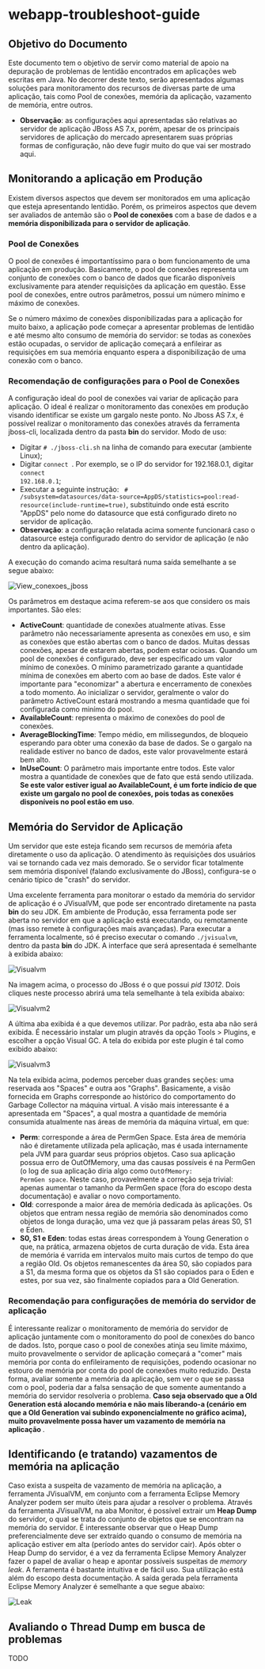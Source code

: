# webapp-troubleshoot-guide


## Objetivo do Documento
Este documento tem o objetivo de servir como material de apoio na depuração de problemas de lentidão encontrados em aplicações web escritas em Java.
No decorrer deste texto, serão apresentados algumas soluções para monitoramento dos recursos de diversas parte de uma aplicação, tais como Pool de conexões, memória da aplicação, vazamento de memória, entre outros.

* <b>Observação</b>: as configurações aqui apresentadas são relativas ao servidor de aplicação JBoss AS 7.x, porém, apesar de os principais servidores de aplicação do mercado apresentarem suas próprias formas de configuração, não deve fugir muito do que vai ser mostrado aqui.

## Monitorando a aplicação em Produção
Existem diversos aspectos que devem ser monitorados em uma aplicação que esteja apresentando lentidão. Porém, os primeiros aspectos que devem ser avaliados de antemão são o <b>Pool de conexões</b> com a base de dados e a <b>memória disponibilizada para o servidor de aplicação</b>.

### Pool de Conexões
O pool de conexões é importantíssimo para o bom funcionamento de uma aplicação em produção. Basicamente, o pool de conexões representa um conjunto de conexões com o banco de dados que ficarão disponíveis exclusivamente para atender requisições da aplicação em questão. Esse pool de conexões, entre outros parâmetros, possui um número mínimo e máximo de conexões. 

Se o número máximo de conexões disponibilizadas para a aplicação for muito baixo, a aplicação pode começar a apresentar problemas de lentidão e até mesmo alto consumo de memória do servidor: se todas as conexões estão ocupadas, o servidor de aplicação começará a enfileirar as requisições em sua memória enquanto espera a disponibilização de uma conexão com o banco.

### Recomendação de configurações para o Pool de Conexões
A configuração ideal do pool de conexões vai variar de aplicação para aplicação. O ideal é realizar o monitoramento das conexões em produção visando identificar se existe um gargalo neste ponto. 
No Jboss AS 7.x, é possível realizar o monitoramento das conexões através da ferramenta jboss-cli, localizada dentro da pasta <b>bin</b> do servidor. Modo de uso:

* Digitar <code># ./jboss-cli.sh</code> na linha de comando para executar (ambiente Linux);
* Digitar <code>connect <IP DO SERVIDOR></code>. Por exemplo, se o IP do servidor for 192.168.0.1, digitar <code>connect 192.168.0.1</code>;
* Executar a seguinte instrução: <code> # /subsystem=datasources/data-source=AppDS/statistics=pool:read-resource(include-runtime=true)</code>, substituindo onde está escrito "AppDS" pelo nome do datasource que está configurado direto no servidor de aplicação. 
* <b>Observação</b>: a configuração relatada acima somente funcionará caso o datasource esteja configurado dentro do servidor de aplicação (e não dentro da aplicação).

A execução do comando acima resultará numa saída semelhante a se segue abaixo:

![View_conexoes_jboss](https://user-images.githubusercontent.com/14164532/54299098-89bd4300-4590-11e9-9b49-eb594ffe9a3e.png)


Os parâmetros em destaque acima referem-se aos que considero os mais importantes. São eles:
* <b>ActiveCount</b>: quantidade de conexões atualmente ativas. Esse parâmetro não necessariamente apresenta as conexões em uso, e sim as conexões que estão abertas com o banco de dados. Muitas dessas conexões, apesar de estarem abertas, podem estar ociosas. Quando um pool de conexões é configurado, deve ser especificado um valor mínimo de conexões. O mínimo parametrizado garante a quantidade mínima de conexões em aberto com ao base de dados. Este valor é importante para "economizar" a abertura e encerramento de conexões a todo momento. Ao inicializar o servidor, geralmente o valor do parâmetro ActiveCount estará mostrando a mesma quantidade que foi configurada como minímo do pool.
* <b>AvailableCount</b>: representa o máximo de conexões do pool de conexões.
* <b>AverageBlockingTime</b>: Tempo médio, em milissegundos, de bloqueio esperando para obter uma conexão da base de dados. Se o gargalo na realidade estiver no banco de dados, este valor provavelmente estará bem alto.
* <b>InUseCount</b>: O parâmetro mais importante entre todos. Este valor mostra a quantidade de conexões que de fato que está sendo utilizada. <b>Se este valor estiver igual ao AvailableCount, é um forte indício de que existe um gargalo no pool de conexões, pois todas as conexões disponíveis no pool estão em uso</b>.

## Memória do Servidor de Aplicação
Um servidor que este esteja ficando sem recursos de memória afeta diretamente o uso da aplicação. O atendimento às requisições dos usuários vai se tornando cada vez mais demorado. Se o servidor ficar totalmente sem memória disponível (falando exclusivamente do JBoss), configura-se o cenário típico de "crash" do servidor.

Uma excelente ferramenta para monitorar o estado da memória do servidor de aplicação é o JVisualVM, que pode ser encontrado diretamente na pasta <b>bin</b> do seu JDK. Em ambiente de Produção, essa ferramenta pode ser aberta no servidor em que a aplicação está executando, ou remotamente (mas isso remete à configurações mais avançadas).
Para executar a ferramenta localmente, só é preciso executar o comando <code>./jvisualvm</code>, dentro da pasta <b>bin</b> do JDK. A interface que será apresentada é semelhante à exibida abaixo:

![Visualvm](https://user-images.githubusercontent.com/14164532/54299668-be7dca00-4591-11e9-8722-3d042dd34205.png)


Na imagem acima, o processo do JBoss é o que possui <i>pid 13012</i>. Dois cliques neste processo abrirá uma tela semelhante à tela exibida abaixo:


![Visualvm2](https://user-images.githubusercontent.com/14164532/54299714-d48b8a80-4591-11e9-8f8c-186770db279b.png)



A última aba exibida é a que devemos utilizar. Por padrão, esta aba não será exibida. É necessário instalar um plugin através da opção Tools > Plugins, e escolher a opção Visual GC.
A tela do exibida por este plugin é tal como exibido abaixo:


![Visualvm3](https://user-images.githubusercontent.com/14164532/54299755-e705c400-4591-11e9-8b39-f88762fb0882.png)


Na tela exibida acima, podemos perceber duas grandes seções: uma reservada aos "Spaces" e outra aos "Graphs". Basicamente, a visão fornecida em Graphs corresponde ao histórico do comportamento do Garbage Collector na máquina virtual. A visão mais interessante é a apresentada em "Spaces", a qual mostra a quantidade de memória consumida atualmente nas áreas de memória da máquina virtual, em que:

* <b>Perm</b>: corresponde a área de PermGen Space. Esta área de memória não é diretamente utilizada pela aplicação, mas é usada internamente pela JVM para guardar seus próprios objetos. Caso sua aplicação possua erro de OutOfMemory, uma das causas possíveis é na PermGen (o log de sua aplicação diria algo como <code>OutOfMemory: PermGen space</code>. Neste caso, provavelmente a correção seja trivial: apenas aumentar o tamanho da PermGen space (fora do escopo desta documentação) e avaliar o novo comportamento.
* <b>Old</b>: corresponde a maior área de memória dedicada às aplicações. Os objetos que entram nessa região de memória são denominados como objetos de longa duração, uma vez que já passaram pelas áreas S0, S1 e Eden.
* <b>S0, S1 e Eden</b>: todas estas áreas correspondem à Young Generation o que, na prática, armazena objetos de curta duração de vida. Esta área de memória é varrida em intervalos muito mais curtos de tempo do que a região Old. Os objetos remanescentes da área S0, são copiados para a S1, da mesma forma que os objetos da S1 são copiados para o Eden e estes, por sua vez, são finalmente copiados para a Old Generation.


### Recomendação para configurações de memória do servidor de aplicação

É interessante realizar o monitoramento de memória do servidor de aplicação juntamente com o monitoramento do pool de conexões do banco de dados. Isto, porque caso o pool de conexões atinja seu limite máximo, muito provavelmente o servidor de aplicação começará a "comer" mais memória por conta do enfileiramento de requisições, podendo ocasionar no estouro de memória por conta do pool de conexões muito reduzido. Desta forma, avaliar somente a memória da aplicação, sem ver o que se passa com o pool, poderia dar a falsa sensação de que somente aumentando a memória do servidor resolveria o problema.
<b>Caso seja observado que a Old Generation está alocando memória e não mais liberando-a (cenário em que a Old Generation vai subindo exponencialmente no gráfico acima), muito provavelmente possa haver um vazamento de memória na aplicação </b>.

## Identificando (e tratando) vazamentos de memória na aplicação

Caso exista a suspeita de vazamento de memória na aplicação, a ferramenta JVisualVM, em conjunto com a ferramenta Eclipse Memory Analyzer podem ser muito úteis para ajudar a resolver o problema. 
Através da ferramenta JVisualVM, na aba Monitor, é possível extrair um <b>Heap Dump</b> do servidor, o qual se trata do conjunto de objetos que se encontram na memória do servidor. É interessante observar que o Heap Dump preferencialmente deve ser extraído quando o consumo de memória na aplicação estiver em alta (período antes do servidor cair).
Após obter o Heap Dump do servidor, é a vez da ferramenta Eclipse Memory Analyzer fazer o papel de avaliar o heap e apontar possíveis suspeitas de <i>memory leak</i>. A ferramenta é bastante intuitiva e de fácil uso. Sua utilização está além do escopo desta documentação. A saída gerada pela ferramenta Eclipse Memory Analyzer é semelhante a que segue abaixo:

![Leak](https://user-images.githubusercontent.com/14164532/54299828-13214500-4592-11e9-921a-8e296eee5e0d.png)

## Avaliando o Thread Dump em busca de problemas
TODO





</div>
